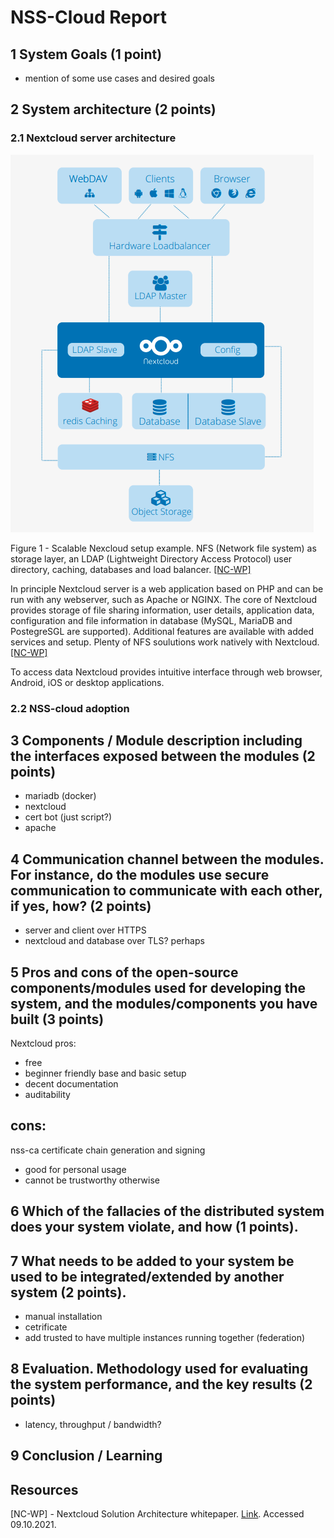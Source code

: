 # NSS-Cloud Report

## 1 System Goals (1 point)
- mention of some use cases and desired goals

## 2 System architecture (2 points)
### 2.1 Nextcloud server architecture

![Figure 1](fig-1-nextcloud-setup.png)

Figure 1 - Scalable Nexcloud setup example. NFS (Network file system) as storage layer, an LDAP (Lightweight Directory Access Protocol) user directory, caching, databases and load balancer.  [\[NC-WP\]](#nc-wp)

In principle Nextcloud server is a web application based on PHP and can be run with any webserver, such as Apache or NGINX. The core of Nextcloud provides storage of file sharing information, user details, application data, configuration and file information in database (MySQL, MariaDB and PostegreSGL are supported). Additional features are available with added services and setup. Plenty of NFS soulutions work natively with Nextcloud. [\[NC-WP\]](#nc-wp)

To access data Nextcloud provides intuitive interface through web browser, Android, iOS or desktop applications.

### 2.2 NSS-cloud adoption

## 3 Components / Module description including the interfaces exposed between the modules (2 points)
- mariadb (docker)
- nextcloud
- cert bot (just script?)
- apache

## 4 Communication channel between the modules. For instance, do the modules use secure communication to communicate with each other, if yes, how? (2 points)

- server and client over HTTPS
- nextcloud and database over TLS? perhaps

## 5 Pros and cons of the open-source components/modules used for developing the system, and the modules/components you have built (3 points)

Nextcloud
pros:
- free
- beginner friendly base and basic setup
- decent documentation
- auditability

cons:
- 

nss-ca
certificate chain generation and signing
- good for personal usage
- cannot be trustworthy otherwise

## 6 Which of the fallacies of the distributed system does your system violate, and how (1 points).



## 7 What needs to be added to your system be used to be integrated/extended by another system (2 points).
- manual installation
- cetrificate
- add trusted to have multiple instances running together (federation)

## 8 Evaluation. Methodology used for evaluating the system performance, and the key results (2 points)

- latency, throughput / bandwidth?

## 9 Conclusion / Learning

## Resources
<a id="nc-wp">\[NC-WP\]</a> - Nextcloud Solution Architecture whitepaper. [Link](https://nextcloud.com/media/wp135098u/Architecture-Whitepaper-WebVersion-072018.pdf). Accessed 09.10.2021.